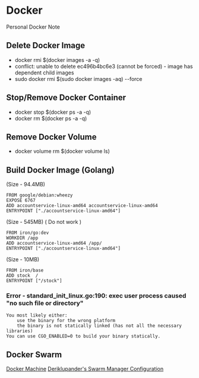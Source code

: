 # Docker
Personal Docker Note

## Delete Docker Image
- docker rmi $(docker images -a -q)
- conflict: unable to delete ec496b4bc6e3 (cannot be forced) - image has dependent child images
- sudo docker rmi $(sudo docker images -aq) --force

## Stop/Remove Docker Container
- docker stop $(docker ps -a -q)
- docker rm $(docker ps -a -q)

## Remove Docker Volume
- docker volume rm $(docker volume ls)

## Build Docker Image (Golang)

(Size - 94.4MB)
~~~
FROM google/debian:wheezy
EXPOSE 6767
ADD accountservice-linux-amd64 accountservice-linux-amd64 
ENTRYPOINT ["./accountservice-linux-amd64"]
~~~

(Size - 545MB) ( Do not work ) 
~~~
FROM iron/go:dev
WORKDIR /app
ADD accountservice-linux-amd64 /app/
ENTRYPOINT ["./accountservice-linux-amd64"]
~~~
(Size - 10MB) 
~~~
FROM iron/base
ADD stock  / 
ENTRYPOINT ["/stock"]
~~~

### Error - standard_init_linux.go:190: exec user process caused "no such file or directory"
~~~
You most likely either:
    use the binary for the wrong platform
    the binary is not statically linked (has not all the necessary libraries)
You can use CGO_ENABLED=0 to build your binary statically.
~~~

## Docker Swarm

[Docker Machine](https://docs.docker.com/machine/install-machine/#install-machine-directly)
[Deriklupander's Swarm Manager Configuration](https://github.com/callistaenterprise/goblog/blob/master/extras/docker-setup.md)


